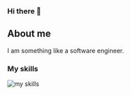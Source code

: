 ### Hi there 👋

## About me
I am something like a software engineer.

### My skills
<img alt="my skills" src="https://skillicons.dev/icons?theme=dark&perline=8&i=linux,py,django,flask,go,java,ruby,rails,mysql,postgresql,nginx,redis,ansible,aws,dynamodb,gcp,ts,nodejs,react,vue,bootstrap,electron,grafana,prometheus,selenium,sentry,raspberrypi,heroku" />

<!--
**tshohe/tshohe** is a ✨ _special_ ✨ repository because its `README.md` (this file) appears on your GitHub profile.

Here are some ideas to get you started:

- 🔭 I’m currently working on ...
- 🌱 I’m currently learning ...
- 👯 I’m looking to collaborate on ...
- 🤔 I’m looking for help with ...
- 💬 Ask me about ...
- 📫 How to reach me: ...
- 😄 Pronouns: ...
- ⚡ Fun fact: ...
-->

